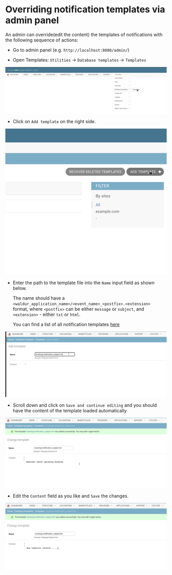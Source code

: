 # Overriding notification templates via admin panel

An admin can override(edit the content) the templates of notifications with the following sequence of actions:

* Go to admin panel (e.g. `http://localhost:8080/admin/`)

* Open Templates: `Utilities` -> `Database templates` -> `Templates`

![Go to admin panel](img/notification_templates_step_1.png)

* Click on `Add template` on the right side.

![Go to admin panel](img/notification_templates_step_2.png)

* Enter the path to the template file into the `Name` input field as shown below.

    The name should have a `<waldur_application_name>/<event_name>_<postfix>.<extension>` format, where `<postfix>` can be either `message` or `subject`, and `<extension>` - either `txt` or `html`.

    You can find a list of all notification templates [here](notifications.md)

![Go to admin panel](img/notification_templates_step_3.png)

* Scroll down and click on `Save and continue editing` and you should have the content of the template loaded automatically

![Go to admin panel](img/notification_templates_step_4.png)

* Edit the `Content` field as you like and `Save` the changes.

![Go to admin panel](img/notification_templates_step_5.png)
